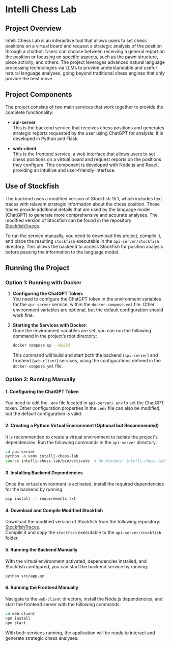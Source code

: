 # Intelli Chess Lab

## Project Overview

Intelli Chess Lab is an interactive tool that allows users to set chess positions on a virtual board and request a strategic analysis of the position through a chatbot. Users can choose between receiving a general report on the position or focusing on specific aspects, such as the pawn structure, piece activity, and others. The project leverages advanced natural language processing technologies via LLMs to provide understandable and useful natural language analyses, going beyond traditional chess engines that only provide the best move.

## Project Components

The project consists of two main services that work together to provide the complete functionality:

- **api-server**  
  This is the backend service that receives chess positions and generates strategic reports requested by the user using ChatGPT for analysis. It is developed in Python and Flask.

- **web-client**  
  This is the frontend service, a web interface that allows users to set chess positions on a virtual board and request reports on the positions they configure. This component is developed with Node.js and React, providing an intuitive and user-friendly interface.

## Use of Stockfish

The backend uses a modified version of Stockfish 15.1, which includes text traces with relevant strategic information about the chess position. These traces provide additional details that are used by the language model (ChatGPT) to generate more comprehensive and accurate analyses. The modified version of Stockfish can be found in the repository [StockfishTraces](https://github.com/pCarmonaa/StockfishTraces).

To run the service manually, you need to download this project, compile it, and place the resulting `stockfish` executable in the `api-server/stockfish` directory. This allows the backend to access Stockfish for position analysis before passing the information to the language model.

## Running the Project

### Option 1: Running with Docker

1. **Configuring the ChatGPT Token:**  
   You need to configure the ChatGPT token in the environment variables for the `api-server` service, within the `docker-compose.yml` file. Other environment variables are optional, but the default configuration should work fine.

2. **Starting the Services with Docker:**  
   Once the environment variables are set, you can run the following command in the project’s root directory:
   ```bash
   docker compose up --build
   ```
   This command will build and start both the backend (`api-server`) and frontend (`web-client`) services, using the configurations defined in the `docker-compose.yml` file.

### Option 2: Running Manually

#### 1. Configuring the ChatGPT Token  
   You need to edit the `.env` file located in `api-server/.env` to set the ChatGPT token. Other configuration properties in the `.env` file can also be modified, but the default configuration is valid.

#### 2. Creating a Python Virtual Environment (Optional but Recommended)  
   It is recommended to create a virtual environment to isolate the project's dependencies. Run the following commands in the `api-server` directory:

   ```bash
   cd api-server
   python -m venv intelli-chess-lab
   source intelli-chess-lab/bin/activate  # On Windows: intelli-chess-lab\Scripts\activate
   ```

#### 3. Installing Backend Dependencies  
   Once the virtual environment is activated, install the required dependencies for the backend by running:
   ```bash
   pip install -r requirements.txt
   ```

#### 4. Download and Compile Modified Stockfish  
   Download the modified version of Stockfish from the following repository:  
   [StockfishTraces](https://github.com/pCarmonaa/StockfishTraces).  
   Compile it and copy the `stockfish` executable to the `api-server/stockfish` folder.

#### 5. Running the Backend Manually  
   With the virtual environment activated, dependencies installed, and Stockfish configured, you can start the backend service by running:
   ```bash
   python src/app.py
   ```

#### 6. Running the Frontend Manually  
   Navigate to the `web-client` directory, install the Node.js dependencies, and start the frontend server with the following commands:

   ```bash
   cd web-client
   npm install
   npm start
   ```

With both services running, the application will be ready to interact and generate strategic chess analyses.